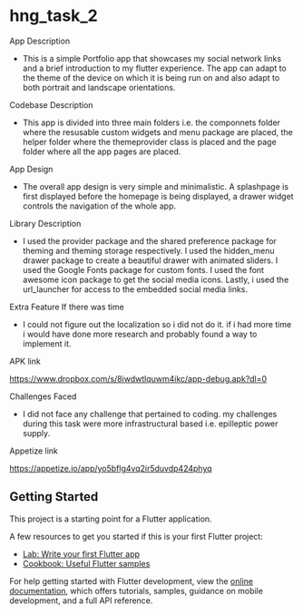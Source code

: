 # hng_task_2
App Description
 * This is a simple Portfolio app that showcases my social network links and a brief introduction to my flutter experience. The app can adapt to the theme of the device on which it is being run on and also adapt to both portrait and landscape orientations.


 Codebase Description
 * This app is divided into three main folders i.e. the componnets folder where the resusable custom widgets and menu package are placed, the helper folder where the themeprovider class is placed and the page folder where all the app pages are placed.


 App Design
 * The overall app design is very simple and minimalistic. A splashpage is first displayed before the homepage is being displayed, a drawer widget controls the navigation of the whole app.

 
 Library Description
 * I used the provider package and the shared preference package for theming and theming storage respectively. I used the hidden_menu drawer package to create a beautiful drawer with animated sliders. I used the Google Fonts package for custom fonts. I used the font awesome icon package to get the social media icons. Lastly, i used the url_launcher for access to the embedded social media links.

 
 Extra Feature If there was time
 * I could not figure out the localization so i did not do it. if i had more time i would have done more research and probably found a way to implement it.

 
 APK link
 
 https://www.dropbox.com/s/8iwdwtlquwm4ikc/app-debug.apk?dl=0
 

 
 Challenges Faced
 * I did not face any challenge that pertained to coding. my challenges during this task were more infrastructural based i.e. epilleptic power supply.

 
 Appetize link
 
 https://appetize.io/app/yo5bflg4vq2ir5duvdp424phyq

## Getting Started

This project is a starting point for a Flutter application.

A few resources to get you started if this is your first Flutter project:

- [Lab: Write your first Flutter app](https://docs.flutter.dev/get-started/codelab)
- [Cookbook: Useful Flutter samples](https://docs.flutter.dev/cookbook)

For help getting started with Flutter development, view the
[online documentation](https://docs.flutter.dev/), which offers tutorials,
samples, guidance on mobile development, and a full API reference.
